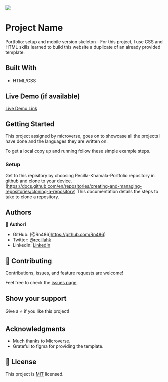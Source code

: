 ![](https://img.shields.io/badge/Microverse-blueviolet)

# Project Name
Portfolio: setup and mobile version skeleton - For this project, I use CSS and HTML skills learned to build this website a duplicate of an already provided template.


## Built With

- HTML/CSS

## Live Demo (if available)

[Live Demo Link](https://rn486.github.io/Recillah-Khamala-Portfolio/)


## Getting Started

This project assigned by microverse, goes on to showcase all the projects I have done and the languages they are written on.


To get a local copy up and running follow these simple example steps.


### Setup
Get to this repisitory by choosing Recilla-Khamala-Portfolio repository in github and clone to your device. (https://docs.github.com/en/repositories/creating-and-managing-repositories/cloning-a-repository) This documentation details the steps to take to clone a repository.

## Authors

👤 **Author1**

- GitHub: [@Rn486]https://github.com/Rn486)
- Twitter: [@recillahk](https://twitter.com/recillahk)
- LinkedIn: [LinkedIn](https://www.linkedin.com/in/recillah-khamala-071151b7/)


## 🤝 Contributing

Contributions, issues, and feature requests are welcome!

Feel free to check the [issues page](../../issues/).

## Show your support

Give a ⭐️ if you like this project!

## Acknowledgments

- Much thanks to Microverse.
- Grateful to figma for providing the template.

## 📝 License

This project is [MIT](./MIT.md) licensed.
